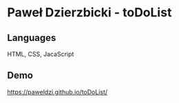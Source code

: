 # Paweł Dzierzbicki - toDoList


## Languages
HTML, CSS, JacaScript

## Demo 
https://paweldzi.github.io/toDoList/
